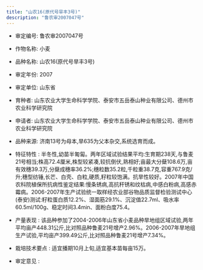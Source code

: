 ```yaml
---
title: "山农16(原代号旱丰3号)"
description: "鲁农审2007047号"
---
```

* 审定编号:  鲁农审2007047号

*  作物名称:  小麦

*  品种名称:  山农16(原代号旱丰3号)

*  审定年份:  2007

*  审定单位:  山东省

* 育种者:  山东农业大学生命科学学院、泰安市五岳泰山种业有限公司、德州市农业科学研究院

*  申请者:  山东农业大学生命科学学院、泰安市五岳泰山种业有限公司、德州市农业科学研究院

*  品种来源:  济南13号为母本,旱635为父本杂交,系统选育而成。

*  特征特性 : 
半冬性,幼苗半匍匐。两年区域试验结果平均:生育期238天,与鲁麦21号相当;株高72.4厘米,株型较紧凑,较抗倒伏,熟相好;亩最大分蘖108.6万,亩有效穗39.3万,分蘖成穗率36.2%;穗粒数35.2粒,千粒重38.7克,容重767.9克/升;穗型纺锤,长芒、白壳、白粒,硬质,籽粒较饱满。抗旱性较好。2007年中国农科院植保所抗病性鉴定结果:慢条锈病,高抗秆锈和纹枯病,中感白粉病,高感赤霉病。2006-2007年生产试验统一取样经农业部谷物品质监督检验测试中心(泰安)测试:籽粒蛋白质12.2%、湿面筋29.1%、沉淀值22.7ml、吸水率60.5ml/100g、稳定时间3.4min、面粉白度75.4。
 
*  产量表现 : 
该品种参加了2004-2006年山东省小麦品种旱地组区域试验,两年平均亩产448.31公斤,比对照品种鲁麦21号增产2.96%。2006-2007年旱地组生产试验,平均亩产399.49公斤,比对照品种鲁麦21号增产7.34%。

*  栽培技术要点 : 
适宜播期10月上旬,适宜基本苗每亩15万。

*  审定意见 : 


